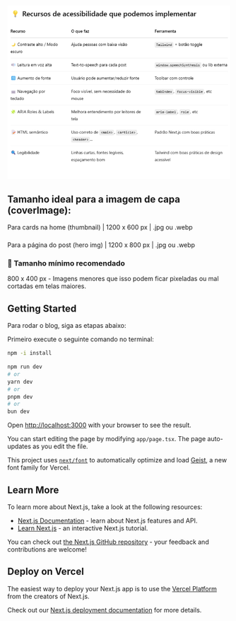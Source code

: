 ![Recursos do projeto](/public/image1.png)

## Tamanho ideal para a imagem de capa (coverImage):

Para cards na home (thumbnail) | 1200 x 600 px | .jpg ou .webp
###
Para a página do post (hero img) | 1200 x 800 px | .jpg ou .webp
### 📐 Tamanho mínimo recomendado
800 x 400 px -
Imagens menores que isso podem ficar pixeladas ou mal cortadas em telas maiores.

## Getting Started

Para rodar o blog, siga as etapas abaixo:

Primeiro execute o seguinte comando no terminal:
```bash
npm -i install
```

```bash
npm run dev
# or
yarn dev
# or
pnpm dev
# or
bun dev
```

Open [http://localhost:3000](http://localhost:3000) with your browser to see the result.

You can start editing the page by modifying `app/page.tsx`. The page auto-updates as you edit the file.

This project uses [`next/font`](https://nextjs.org/docs/app/building-your-application/optimizing/fonts) to automatically optimize and load [Geist](https://vercel.com/font), a new font family for Vercel.

## Learn More

To learn more about Next.js, take a look at the following resources:

- [Next.js Documentation](https://nextjs.org/docs) - learn about Next.js features and API.
- [Learn Next.js](https://nextjs.org/learn) - an interactive Next.js tutorial.

You can check out [the Next.js GitHub repository](https://github.com/vercel/next.js) - your feedback and contributions are welcome!

## Deploy on Vercel

The easiest way to deploy your Next.js app is to use the [Vercel Platform](https://vercel.com/new?utm_medium=default-template&filter=next.js&utm_source=create-next-app&utm_campaign=create-next-app-readme) from the creators of Next.js.

Check out our [Next.js deployment documentation](https://nextjs.org/docs/app/building-your-application/deploying) for more details.
